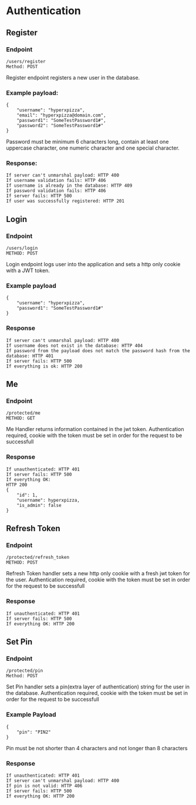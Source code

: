 # Authentication


## Register

### Endpoint
```
/users/register
Method: POST
```

Register endpoint registers a new user in the database.
### Example payload:
```
{
    "username": "hyperxpizza",
    "email": "hyperxpizza@domain.com",
    "password1": "SomeTestPassword1#",
    "password2": "SomeTestPassword1#"
}
```
Password must be minimum 6 characters long, contain at least one uppercase character, one numeric character and one special character.

### Response:
```
If server can't unmarshal payload: HTTP 400
If username validation fails: HTTP 406
If username is already in the database: HTTP 409
If password validation fails: HTTP 406
If server fails: HTTP 500
If user was successfully registered: HTTP 201
```

## Login

### Endpoint
```
/users/login
METHOD: POST
```

Login endpoint logs user into the application and sets a http only cookie with a JWT token.

### Example payload
```
{
    "username": "hyperxpizza",
    "password1": "SomeTestPassword1#"
}
```

### Response
```
If server can't unmarshal payload: HTTP 400
If username does not exist in the database: HTTP 404
If password from the payload does not match the password hash from the database: HTTP 401
If server fails: HTTP 500
If everything is ok: HTTP 200
```

## Me

### Endpoint
```
/protected/me
METHOD: GET
```
Me Handler returns information contained in the jwt token.
Authentication required, cookie with the token must be set in order for the request to be successfull

### Response
```
If unauthenticated: HTTP 401
If server fails: HTTP 500
If everything OK: 
HTTP 200
{
    "id": 1,
    "username": hyperxpizza,
    "is_admin": false
}
```

## Refresh Token

### Endpoint
```
/protected/refresh_token
METHOD: POST
```
Refresh Token handler sets a new http only cookie with a fresh jwt token for the user. Authentication required, cookie with the token must be set in order for the request to be successfull
### Response
```
If unauthenticated: HTTP 401
If server fails: HTTP 500
If everything OK: HTTP 200
```

## Set Pin

### Endpoint
```
/protected/pin
Method: POST
```
Set Pin handler sets a pin(extra layer of authentication) string for the user in the database. Authentication required, cookie with the token must be set in order for the request to be successfull

### Example Payload
```
{
    "pin": "PIN2"
}
```
Pin must be not shorter than 4 characters and not longer than 8 characters

### Response
```
If unauthenticated: HTTP 401
If server can't unmarshal payload: HTTP 400
If pin is not valid: HTTP 406
If server fails: HTTP 500
If everything OK: HTTP 200
```